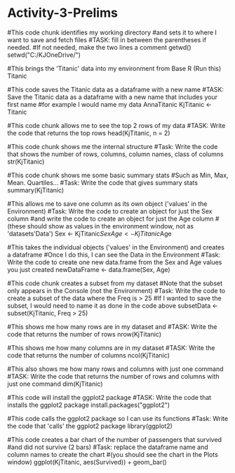 # Activity-3-Prelims

#This code chunk identifies my working directory 
#and sets it to where I want to save and fetch files
#TASK: fill in between the parentheses if needed. 
#If not needed, make the two lines a comment
getwd()
setwd("C:/KJOneDrive/")

#This brings the 'Titanic' data into my environment from Base R (Run this)
Titanic

#This code saves the Titanic data as a dataframe with a new name
#TASK: Save the Titanic data as a dataframe with a new name that includes your first name
#for example I would name my data AnnaTitanic
KjTitanic <- Titanic

#This code chunk allows me to see the top 2 rows of my data
#TASK: Write the code that returns the top rows
head(KjTitanic, n = 2)

#This code chunk shows me the internal structure 
#Task: Write the code that shows the number of rows, columns, column names, class of columns   
str(KjTitanic)

#This code chunk shows me some basic summary stats
#Such as Min, Max, Mean. Quartiles...
#Task: Write the code that gives summary stats
summary(KjTitanic)

#This allows me to save one column as its own object ('values' in the Environment)
#Task: Write the code to create an object for just the Sex column 
#and write the code to create an object for just the Age column 
#(these should show as values in the environment window, not as 'datasets'Data')
Sex <- KjTitanic$Sex
Age <- KjTitanic$Age

#This takes the individual objects ('values' in the Environment) and creates a dataframe
#Once I do this, I can see the Data in the Environment 
#Task: Write the code to create one new data.frame from the Sex and Age values you just created
newDataFrame <- data.frame(Sex, Age)

#This code chunk creates a subset from my dataset
#Note that the subset only appears in the Console (not the Environment)
#Task: Write the code to create a subset of the data where the Freq is > 25
#If I wanted to save the subset, I would need to name it as done in the code above
subsetData <- subset(KjTitanic, Freq > 25)

#This shows me how many rows are in my dataset and
#TASK: Write the code that returns the number of rows
nrow(KjTitanic)

#This shows me how many columns are in my dataset
#TASK: Write the code that returns the number of columns
ncol(KjTitanic)

#This also shows me how many rows and columns with just one command
#TASK: Write the code that returns the number of rows and columns with just one command
dim(KjTitanic)

#This code will install the ggplot2 package
#TASK: Write the code that installs the ggplot2 package
install.packages("ggplot2")
  
#This code calls the ggplot2 package so I can use its functions
#Task: Write the code that 'calls' the ggplot2 package
library(ggplot2)

#This code creates a bar chart of the number of passengers that survived 
#and did not survive (2 bars)
#Task: replace the dataframe name and column names to create the chart
#(you should see the chart in the Plots window)
ggplot(KjTitanic, aes(Survived)) +
  geom_bar()
